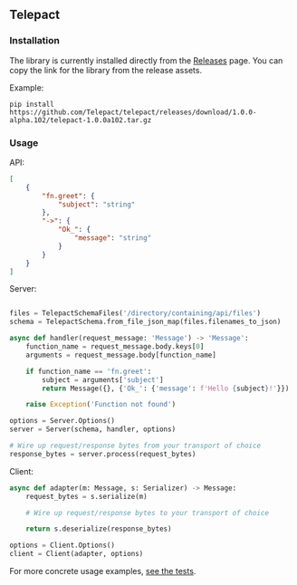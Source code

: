 ## Telepact

### Installation

The library is currently installed directly from the
[Releases](https://github.com/Telepact/telepact/releases) page. You can copy the
link for the library from the release assets.

Example:

```
pip install https://github.com/Telepact/telepact/releases/download/1.0.0-alpha.102/telepact-1.0.0a102.tar.gz
```

### Usage

API:

```json
[
    {
        "fn.greet": {
            "subject": "string"
        },
        "->": {
            "Ok_": {
                "message": "string"
            }
        }
    }
]
```

Server:

```py

files = TelepactSchemaFiles('/directory/containing/api/files')
schema = TelepactSchema.from_file_json_map(files.filenames_to_json)

async def handler(request_message: 'Message') -> 'Message':
    function_name = request_message.body.keys[0]
    arguments = request_message.body[function_name]

    if function_name == 'fn.greet':
        subject = arguments['subject']
        return Message({}, {'Ok_': {'message': f'Hello {subject}!'}})

    raise Exception('Function not found')

options = Server.Options()
server = Server(schema, handler, options)

# Wire up request/response bytes from your transport of choice
response_bytes = server.process(request_bytes)
```

Client:

```py
async def adapter(m: Message, s: Serializer) -> Message:
    request_bytes = s.serialize(m)

    # Wire up request/response bytes to your transport of choice

    return s.deserialize(response_bytes)

options = Client.Options()
client = Client(adapter, options)
```

For more concrete usage examples,
[see the tests](https://github.com/Telepact/telepact/blob/main/test/lib/py/telepact_test/test_server.py).
